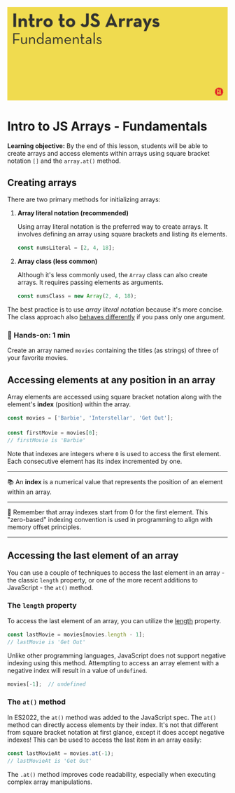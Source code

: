 ![Hero image](./assets/hero.png)

# Intro to JS Arrays - Fundamentals

**Learning objective:** By the end of this lesson, students will be able to create arrays and access elements within arrays using square bracket notation `[]` and the `array.at()` method.

## Creating arrays

There are two primary methods for initializing arrays:

1. **Array literal notation (recommended)**
  
   Using array literal notation is the preferred way to create arrays. It involves defining an array using square brackets and listing its elements.

   ```js
   const numsLiteral = [2, 4, 18];
   ```

2. **Array class (less common)**
   
   Although it's less commonly used, the `Array` class can also create arrays. It requires passing elements as arguments.

   ```js
   const numsClass = new Array(2, 4, 18);
   ```

The best practice is to use _array literal notation_ because it's more concise. The class approach also [behaves differently](https://developer.mozilla.org/en-US/docs/Web/JavaScript/Reference/Global_Objects/Array/Array#array_constructor_with_a_single_parameter) if you pass only one argument. 

### :wave: Hands-on: 1 min

Create an array named `movies` containing the titles (as strings) of three of your favorite movies.

## Accessing elements at any position in an array

Array elements are accessed using square bracket notation along with the element's __index__ (position) within the array.

```js
const movies = ['Barbie', 'Interstellar', 'Get Out'];

const firstMovie = movies[0];
// firstMovie is 'Barbie'
```

Note that indexes are integers where `0` is used to access the first element. Each consecutive element has its index incremented by one.

<hr>

:books: An __index__ is a numerical value that represents the position of an element within an array.

<hr>

:brain: Remember that array indexes start from 0 for the first element. This "zero-based" indexing convention is used in programming to align with memory offset principles.

<hr>


## Accessing the last element of an array

You can use a couple of techniques to access the last element in an array - the classic `length` property, or one of the more recent additions to JavaScript - the `at()` method.

### The `length` property

To access the last element of an array, you can utilize the [length](https://developer.mozilla.org/en-US/docs/Web/JavaScript/Reference/Global_Objects/Array/length) property.

```js
const lastMovie = movies[movies.length - 1];
// lastMovie is 'Get Out'
```

Unlike other programming languages, JavaScript does not support negative indexing using this method. Attempting to access an array element with a negative index will result in a value of `undefined`.

```js
movies[-1];  // undefined
```

### The `at()` method

In ES2022, the `at()` method was added to the JavaScript spec. The `at()` method can directly access elements by their index. It's not that different from square bracket notation at first glance, except it does accept negative indexes! This can be used to access the last item in an array easily: 

```js
const lastMovieAt = movies.at(-1);  
// lastMovieAt is 'Get Out'
```

The `.at()` method improves code readability, especially when executing complex array manipulations.
